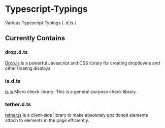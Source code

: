 # Typescript-Typings
Various Typescript Typings ( .d.ts )

## Currently Contains

### drop.d.ts
[Drop.js](https://github.com/HubSpot/drop) is a powerful Javascript and CSS library for creating dropdowns and other floating displays.

### is.d.ts
[is.js](http://is.js.org) Micro check library: This is a general-purpose check library.

### tether.d.ts
[tether.js](http://github.hubspot.com/tether/) is a client-side library to make absolutely positioned elements attach to elements in the page efficiently.